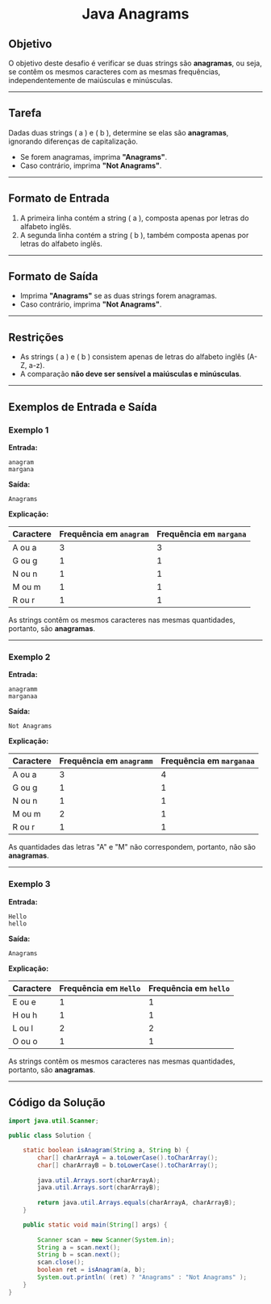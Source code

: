 <h1 align="center">Java Anagrams</h1>

## Objetivo

O objetivo deste desafio é verificar se duas strings são **anagramas**, ou seja, se contêm os mesmos caracteres com as mesmas frequências, independentemente de maiúsculas e minúsculas.

---

## Tarefa

Dadas duas strings \( a \) e \( b \), determine se elas são **anagramas**, ignorando diferenças de capitalização.

- Se forem anagramas, imprima **"Anagrams"**.
- Caso contrário, imprima **"Not Anagrams"**.

---

## Formato de Entrada

1. A primeira linha contém a string \( a \), composta apenas por letras do alfabeto inglês.
2. A segunda linha contém a string \( b \), também composta apenas por letras do alfabeto inglês.

---

## Formato de Saída

- Imprima **"Anagrams"** se as duas strings forem anagramas.
- Caso contrário, imprima **"Not Anagrams"**.

---

## Restrições

- As strings \( a \) e \( b \) consistem apenas de letras do alfabeto inglês (A-Z, a-z).
- A comparação **não deve ser sensível a maiúsculas e minúsculas**.

---

## Exemplos de Entrada e Saída

### Exemplo 1

**Entrada:**
```plaintext
anagram
margana
```

**Saída:**
```plaintext
Anagrams
```

**Explicação:**

| Caractere | Frequência em `anagram` | Frequência em `margana` |
|-----------|------------------------|------------------------|
| A ou a    | 3                        | 3                        |
| G ou g    | 1                        | 1                        |
| N ou n    | 1                        | 1                        |
| M ou m    | 1                        | 1                        |
| R ou r    | 1                        | 1                        |

As strings contêm os mesmos caracteres nas mesmas quantidades, portanto, são **anagramas**.

---

### Exemplo 2

**Entrada:**
```plaintext
anagramm
marganaa
```

**Saída:**
```plaintext
Not Anagrams
```

**Explicação:**

| Caractere | Frequência em `anagramm` | Frequência em `marganaa` |
|-----------|-------------------------|-------------------------|
| A ou a    | 3                         | 4                         |
| G ou g    | 1                         | 1                         |
| N ou n    | 1                         | 1                         |
| M ou m    | 2                         | 1                         |
| R ou r    | 1                         | 1                         |

As quantidades das letras "A" e "M" não correspondem, portanto, não são **anagramas**.

---

### Exemplo 3

**Entrada:**
```plaintext
Hello
hello
```

**Saída:**
```plaintext
Anagrams
```

**Explicação:**

| Caractere | Frequência em `Hello` | Frequência em `hello` |
|-----------|----------------------|----------------------|
| E ou e    | 1                      | 1                      |
| H ou h    | 1                      | 1                      |
| L ou l    | 2                      | 2                      |
| O ou o    | 1                      | 1                      |

As strings contêm os mesmos caracteres nas mesmas quantidades, portanto, são **anagramas**.

---

## Código da Solução

```java
import java.util.Scanner;

public class Solution {

    static boolean isAnagram(String a, String b) {
        char[] charArrayA = a.toLowerCase().toCharArray();
        char[] charArrayB = b.toLowerCase().toCharArray();
        
        java.util.Arrays.sort(charArrayA);
        java.util.Arrays.sort(charArrayB);
        
        return java.util.Arrays.equals(charArrayA, charArrayB);
    }

    public static void main(String[] args) {
    
        Scanner scan = new Scanner(System.in);
        String a = scan.next();
        String b = scan.next();
        scan.close();
        boolean ret = isAnagram(a, b);
        System.out.println( (ret) ? "Anagrams" : "Not Anagrams" );
    }
}
```